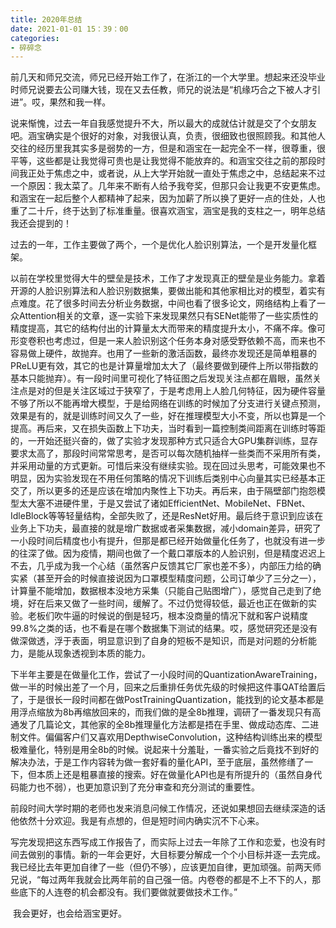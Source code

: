 ```yaml
---
title: 2020年总结
date: 2021-01-01 15：39：00
categories:
- 碎碎念
---
```


​    前几天和师兄交流，师兄已经开始工作了，在浙江的一个大学里。想起来还没毕业时师兄说要去公司赚大钱，现在又去任教，师兄的说法是“机缘巧合之下被人才引进”。哎，果然和我一样。

​    说来惭愧，过去一年自我感觉提升不大，所以最大的成就估计就是交了个女朋友吧。涵宝确实是个很好的对象，对我很认真，负责，很细致也很照顾我。和其他人交往的经历里我其实多是弱势的一方，但是和涵宝在一起完全不一样，很尊重，很平等，这些都是让我觉得可贵也是让我觉得不能放弃的。和涵宝交往之前的那段时间我正处于焦虑之中，或者说，从上大学开始就一直处于焦虑之中，总结起来不过一个原因：我太菜了。几年来不断有人给予我夸奖，但那只会让我更不安更焦虑。和涵宝在一起后整个人都精神了起来，因为加薪了所以换了更好一点的住处，人也重了二十斤，终于达到了标准重量。很喜欢涵宝，涵宝是我的支柱之一，明年总结我还会提到的！

​    过去的一年，工作主要做了两个，一个是优化人脸识别算法，一个是开发量化框架。

​    以前在学校里觉得大牛的壁垒是技术，工作了才发现真正的壁垒是业务能力。拿着开源的人脸识别算法和人脸识别数据集，要做出能和其他家相比对的模型，着实有点难度。花了很多时间去分析业务数据，中间也看了很多论文，网络结构上看了一众Attention相关的文章，逐一实验下来发现果然只有SENet能带了一些实质性的精度提高，其它的结构付出的计算量太大而带来的精度提升太小，不痛不痒。像可形变卷积也考虑过，但是一来人脸识别这个任务本身对感受野依赖不高，而来也不容易做上硬件，故抛弃。也用了一些新的激活函数，最终亦发现还是简单粗暴的PReLU更有效，其它的也是计算量增加太大了（最终要做到硬件上所以带指数的基本只能抛弃）。有一段时间里可视化了特征图之后发现关注点都在眉眼，虽然关注点是对的但是关注区域过于狭窄了，于是考虑用上人脸几何特征，因为硬件容量不够了所以不能再增大模型，于是给网络在训练的时候加了分支进行关键点预测，效果是有的，就是训练时间又久了一些，好在推理模型大小不变，所以也算是一个提高。再后来，又在损失函数上下功夫，当时看到一篇控制类间距离在训练时等距的，一开始还挺兴奋的，做了实验才发现那种方式只适合大GPU集群训练，显存要求太高了，那段时间常常思考，是否可以每次随机抽样一些类而不采用所有类，并采用动量的方式更新。可惜后来没有继续实验。现在回过头思考，可能效果也不明显，因为实验发现在不用任何策略的情况下训练后类别中心向量其实已经基本正交了，所以更多的还是应该在增加内聚性上下功夫。再后来，由于隔壁部门抱怨模型太大塞不进硬件里，于是又尝试了诸如EfficientNet、MobileNet、FBNet、IdleBlock等等轻量结构，全部失败了，还是ResNet好用。最后终于意识到应该在业务上下功夫，最直接的就是增广数据或者采集数据，减小domain差异，研究了一小段时间后精度也小有提升，但那是都已经开始做量化任务了，也就没有进一步的往深了做。因为疫情，期间也做了一个戴口罩版本的人脸识别，但是精度迟迟上不去，几乎成为我一个心结（虽然客户反馈其它厂家也差不多），内部压力给的确实紧（甚至开会的时候直接说因为口罩模型精度问题，公司订单少了三分之一），计算量不能增加，数据根本没地方采集（只能自己贴图增广），感觉自己走到了绝境，好在后来又做了一些时间，缓解了。不过仍觉得较低，最近也正在做新的实验。老板们吹牛逼的时候说的倒是轻巧，根本没商量的情况下就和客户说精度99.8%之类的话，也不看是在哪个数据集下测试的结果。哎，感觉研究还是没有做深做透，浮于表面，明显意识到了自身的短板不是知识，而是对问题的分析能力，是能从现象透视到本质的能力。

​    下半年主要是在做量化工作，尝试了一小段时间的QuantizationAwareTraining，做一半的时候出差了一个月，回来之后重排任务优先级的时候把这件事QAT给置后了，于是很长一段时间都在做PostTrainingQuantization，能找到的论文基本都是用浮点缩放为8b再缩放回来的，而我们做的是全8b推理，调研了一番发现只有高通发了几篇论文，其他家的全8b推理量化方法都是捂在手里、做成动态库、二进制文件。偏偏客户们又喜欢用DepthwiseConvolution，这种结构训练出来的模型极难量化，特别是用全8b的时候。说起来十分羞耻，一番实验之后竟找不到好的解决办法，于是工作内容转为做一套好看的量化API，至于底层，虽然修缮了一下，但本质上还是粗暴直接的搜索。好在做量化API也是有所提升的（虽然自身代码能力也不弱），也更加意识到了充分审查和充分测试的重要性。

​    前段时间大学时期的老师也发来消息问候工作情况，还说如果想回去继续深造的话他依然十分欢迎。我是有点想的，但是短时间内确实沉不下心来。

​    写完发现把这东西写成工作报告了，而实际上过去一年除了工作和恋爱，也没有时间去做别的事情。新的一年会更好，大目标要分解成一个个小目标并逐一去完成。我已经比去年更加自律了一些（但仍不够），应该更加自律，更加顽强。前两天师兄说，“每过两年我就会比两年前的自己强一倍。内卷卷的都是不上不下的人，那些底下的人连卷的机会都没有。我们要做就要做技术工作。”

​    我会更好，也会给涵宝更好。
